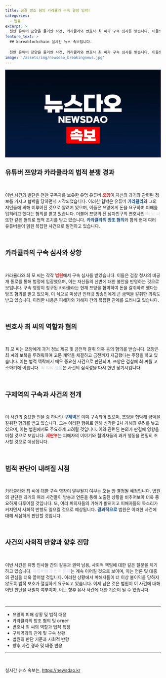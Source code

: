 ```yaml
---
title: 공갈 방조 혐의 카라큘라 구속 결정 임박!
categories:
  - 법률
excerpt: >
  천만 유튜버 쯔양을 둘러싼 사건, 카라큘라와 변호사 최 씨가 구속 심사를 받습니다. 이들의 협박 및 공갈 혐의로 유튜브 진흙탕 전쟁이 새로운 국면을 맞이할지 주목됩니다!
feature_text: >
  ## koreablockchain 실시간 뉴스 속보입니다.

  천만 유튜버 쯔양을 둘러싼 사건, 카라큘라와 변호사 최 씨가 구속 심사를 받습니다. 이들의 협박 및 공갈 혐의로 유튜브 진흙탕 전쟁이 새로운 국면을 맞이할지 주목됩니다!
image: '/assets/img/newsdao_breakingnews.jpg'
---
```


<p><img src="/assets/img/newsdao_breakingnews.jpg" alt="koreablockchain 속보" /></p>

<h2 data-ke-size="size26">유튜버 쯔양과 카라큘라의 법적 분쟁 경과</h2>

<p data-ke-size="size16">&nbsp;</p>

<p>이번 사건의 발단은 천만 구독자를 보유한 유명 유튜버 <b><span style="color: #ee2323;">쯔양</span></b>이 자신의 과거와 관련된 정보를 가지고 협박을 당하면서 시작되었습니다. 이러한 협박은 유튜버 <b><span style="color: #1a5490;">카라큘라</span></b>와 그의 지인들에 의해 이루어진 것으로 알려져 있으며, 이들은 쯔양에게 돈을 요구하며 피해를 입히려고 했다는 혐의를 받고 있습니다. 더불어 쯔양의 전 남자친구의 변호사인 <b><span style="color: #21538527;">최 모 씨</span></b> 또한 같은 혐의로 법적 조치를 받고 있습니다. <b><span style="color: #1a5490;">카라큘라의 방조 혐의</span></b>와 함께 현재 여러 유튜버들이 얽힌 복잡한 사건으로 발전하고 있습니다.</p>

<p data-ke-size="size16">&nbsp;</p>

<h2 data-ke-size="size26">카라큘라의 구속 심사와 상황</h2>

<p data-ke-size="size16">&nbsp;</p>

<p>카라큘라와 최 모 씨는 각각 <b><span style="color: #ee2323;">법원</span></b>에서 구속 심사를 받았습니다. 이들은 검찰 청사의 비공개 통로를 통해 법정에 입장했으며, 이는 자신들의 신변에 대한 불안을 반영하는 것으로 보입니다. 구속 영장이 청구된 카라큘라는 현재 쯔양을 협박하여 돈을 갈취하려 했다는 방조 혐의를 받고 있으며, 이 식으로 미성년 인터넷 방송인에게 큰 금액을 갈취한 의혹도 받고 있습니다. 이러한 내용은 피해자와 가해자 간의 복잡한 관계를 드러내고 있습니다.</p>

<p data-ke-size="size16">&nbsp;</p>

<h2 data-ke-size="size26">변호사 최 씨의 역할과 혐의</h2>

<p data-ke-size="size16">&nbsp;</p>

<p>최 모 씨는 쯔양에게 과거 정보 제공 및 금전적 갈취 의혹 등의 혐의를 받습니다. 쯔양은 최 씨의 보복을 두려워하여 고문 계약을 체결하고 금전까지 지급했다는 주장을 하고 있습니다. 이는 법적 맥락에서 매우 중요한 사건으로 판단되며, 쯔양은 검찰에 최 씨를 고소하기에 이릅니다. <b><span style="color: #21538527;">최 씨의 행동</span></b>은 사건의 심각성을 다시 한번 상기시킵니다.</p>

<p data-ke-size="size16">&nbsp;</p>

<h2 data-ke-size="size26">구제역의 구속과 사건의 전개</h2>

<p data-ke-size="size16">&nbsp;</p>

<p>이 사건의 중요한 인물 중 하나인 <b><span style="color: #1a5490;">구제역</span></b>은 이미 구속되어 있으며, 쯔양을 협박해 금액을 갈취한 혐의를 받고 있습니다. 그는 이러한 행위로 인해 심각한 2차 가해의 우려를 낳고 있으며, 이는 법원에서도 주요하게 고려될 것입니다. 이와 관련된 논의가 판결에 영향을 미칠 것으로 보입니다. <b><span style="color: #ee2323;">재판부</span></b>는 피해자의 이야기와 혐의자들의 과거 행동을 면밀히 조사할 것으로 예상됩니다.</p>

<p data-ke-size="size16">&nbsp;</p>

<h2 data-ke-size="size26">법적 판단이 내려질 시점</h2>

<p data-ke-size="size16">&nbsp;</p>

<p>카라큘라와 최 씨에 대한 구속 영장이 발부될지 여부는 오늘 밤 결정될 예정입니다. 법원의 판단은 과거의 여러 사건들이 방송과 언론을 통해 노출된 상황을 비추어보아 더욱 중요하게 다루어질 것입니다. 또, 여러 피의자들의 가해가 밝혀지고 피해자들의 목소리가 커지면서 사회적 반향도 일으킬 것으로 예상됩니다. <b><span style="color: #1a5490;">결과적으로</span></b> 법원은 이러한 사건에 대해 세심하게 판단할 것입니다.</p>

<p data-ke-size="size16">&nbsp;</p>

<h2 data-ke-size="size26">사건의 사회적 반향과 향후 전망</h2>

<p data-ke-size="size16">&nbsp;</p>

<p>이번 사건은 유명 인사들 간의 갈등과 권력 남용, 사회적 책임에 대한 깊은 질문을 제기하고 있습니다. <b><span style="color: #21538527;">유튜버들과 법적 문제</span></b>는 계속 이어질 것으로 보이며, 이는 언론 및 대중의 관심을 더욱 끌어낼 것입니다. 이러한 상황에서 피해자들이 더 이상 불이익을 당하지 않도록 법적 보호가 절실하게 요구되고 있습니다. 이제 남은 것은 법원이 이 사건에 대해 어떤 판단을 내릴지 여부이며, 이는 향후 유사 사건에 대한 기준이 될 수 있습니다.</p>

<p data-ke-size="size16">&nbsp;</p>

<hr />

<ul>
  <li>쯔양의 피해 상황 및 법적 대응</li>
  <li>카라큘라의 방조 혐의 및 ответ</li>
  <li>변호사 최 씨의 역할과 법적 특징</li>
  <li>구제역과의 관계 및 구속 상황</li>
  <li>법원의 판단 기준과 사회적 반향</li>
  <li>향후 사건 경과 및 대중 반응</li>
</ul>

<hr />

<p data-ke-size="size16">&nbsp;</p>
실시간 뉴스 속보는, <a href="https://newsdao.kr" rel="dofollow">https://newsdao.kr</a>


